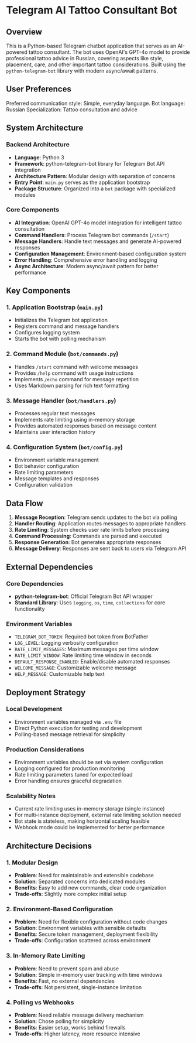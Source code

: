 # Telegram AI Tattoo Consultant Bot

## Overview

This is a Python-based Telegram chatbot application that serves as an AI-powered tattoo consultant. The bot uses OpenAI's GPT-4o model to provide professional tattoo advice in Russian, covering aspects like style, placement, care, and other important tattoo considerations. Built using the `python-telegram-bot` library with modern async/await patterns.

## User Preferences

Preferred communication style: Simple, everyday language.
Bot language: Russian
Specialization: Tattoo consultation and advice

## System Architecture

### Backend Architecture
- **Language**: Python 3
- **Framework**: python-telegram-bot library for Telegram Bot API integration
- **Architecture Pattern**: Modular design with separation of concerns
- **Entry Point**: `main.py` serves as the application bootstrap
- **Package Structure**: Organized into a `bot` package with specialized modules

### Core Components
- **AI Integration**: OpenAI GPT-4o model integration for intelligent tattoo consultation
- **Command Handlers**: Process Telegram bot commands (`/start`)
- **Message Handlers**: Handle text messages and generate AI-powered responses
- **Configuration Management**: Environment-based configuration system
- **Error Handling**: Comprehensive error handling and logging
- **Async Architecture**: Modern async/await pattern for better performance

## Key Components

### 1. Application Bootstrap (`main.py`)
- Initializes the Telegram bot application
- Registers command and message handlers
- Configures logging system
- Starts the bot with polling mechanism

### 2. Command Module (`bot/commands.py`)
- Handles `/start` command with welcome messages
- Provides `/help` command with usage instructions
- Implements `/echo` command for message repetition
- Uses Markdown parsing for rich text formatting

### 3. Message Handler (`bot/handlers.py`)
- Processes regular text messages
- Implements rate limiting using in-memory storage
- Provides automated responses based on message content
- Maintains user interaction history

### 4. Configuration System (`bot/config.py`)
- Environment variable management
- Bot behavior configuration
- Rate limiting parameters
- Message templates and responses
- Configuration validation

## Data Flow

1. **Message Reception**: Telegram sends updates to the bot via polling
2. **Handler Routing**: Application routes messages to appropriate handlers
3. **Rate Limiting**: System checks user rate limits before processing
4. **Command Processing**: Commands are parsed and executed
5. **Response Generation**: Bot generates appropriate responses
6. **Message Delivery**: Responses are sent back to users via Telegram API

## External Dependencies

### Core Dependencies
- **python-telegram-bot**: Official Telegram Bot API wrapper
- **Standard Library**: Uses `logging`, `os`, `time`, `collections` for core functionality

### Environment Variables
- `TELEGRAM_BOT_TOKEN`: Required bot token from BotFather
- `LOG_LEVEL`: Logging verbosity configuration
- `RATE_LIMIT_MESSAGES`: Maximum messages per time window
- `RATE_LIMIT_WINDOW`: Rate limiting time window in seconds
- `DEFAULT_RESPONSE_ENABLED`: Enable/disable automated responses
- `WELCOME_MESSAGE`: Customizable welcome message
- `HELP_MESSAGE`: Customizable help text

## Deployment Strategy

### Local Development
- Environment variables managed via `.env` file
- Direct Python execution for testing and development
- Polling-based message retrieval for simplicity

### Production Considerations
- Environment variables should be set via system configuration
- Logging configured for production monitoring
- Rate limiting parameters tuned for expected load
- Error handling ensures graceful degradation

### Scalability Notes
- Current rate limiting uses in-memory storage (single instance)
- For multi-instance deployment, external rate limiting solution needed
- Bot state is stateless, making horizontal scaling feasible
- Webhook mode could be implemented for better performance

## Architecture Decisions

### 1. Modular Design
- **Problem**: Need for maintainable and extensible codebase
- **Solution**: Separated concerns into dedicated modules
- **Benefits**: Easy to add new commands, clear code organization
- **Trade-offs**: Slightly more complex initial setup

### 2. Environment-Based Configuration
- **Problem**: Need for flexible configuration without code changes
- **Solution**: Environment variables with sensible defaults
- **Benefits**: Secure token management, deployment flexibility
- **Trade-offs**: Configuration scattered across environment

### 3. In-Memory Rate Limiting
- **Problem**: Need to prevent spam and abuse
- **Solution**: Simple in-memory user tracking with time windows
- **Benefits**: Fast, no external dependencies
- **Trade-offs**: Not persistent, single-instance limitation

### 4. Polling vs Webhooks
- **Problem**: Need reliable message delivery mechanism
- **Solution**: Chose polling for simplicity
- **Benefits**: Easier setup, works behind firewalls
- **Trade-offs**: Higher latency, more resource intensive